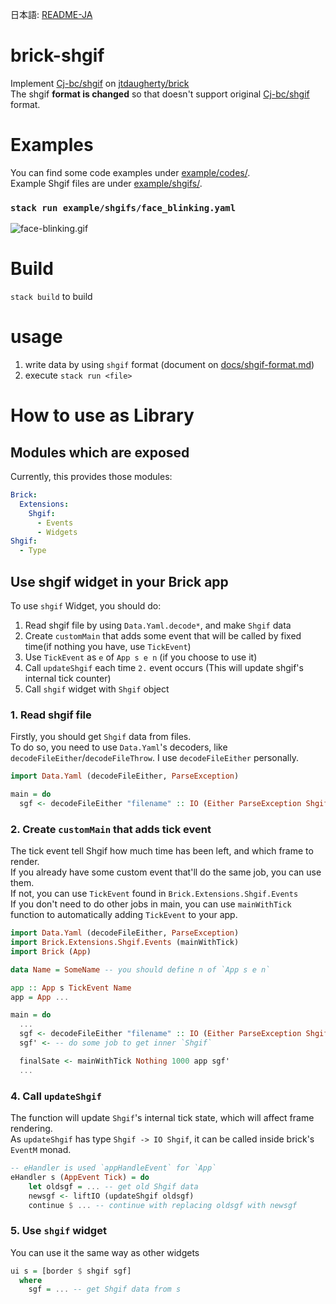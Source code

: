 日本語: [README-JA](README-JA.md)


# brick-shgif

Implement [Cj-bc/shgif](https://github.com/Cj-bc/shgif) on [jtdaugherty/brick](https://github.com/jtdaugherty/brick)  
The shgif **format is changed** so that doesn't support original [Cj-bc/shgif](https://github.com/Cj-bc/shgif) format.

# Examples

You can find some code examples under [example/codes/](example/codes/).  
Example Shgif files are under [example/shgifs/](example/shgifs/).

### `stack run example/shgifs/face_blinking.yaml`

![face-blinking.gif](docs/img/face-blinking.gif)


# Build


`stack build` to build


# usage

1. write data by using `shgif` format (document on [docs/shgif-format.md](docs/shgif-format.md))
2. execute `stack run <file>`


# How to use as Library

## Modules which are exposed

Currently, this provides those modules:

```yaml
Brick:
  Extensions:
    Shgif:
      - Events
      - Widgets
Shgif:
  - Type
```

## Use shgif widget in your Brick app

To use `shgif` Widget, you should do:

1. Read shgif file by using `Data.Yaml.decode*`, and make `Shgif` data
2. Create `customMain` that adds some event that will be called by fixed time(if nothing you have, use `TickEvent`)
3. Use `TickEvent` as `e` of `App s e n` (if you choose to use it)
4. Call `updateShgif` each time `2.` event occurs (This will update shgif's internal tick counter)
5. Call `shgif` widget with `Shgif` object


### 1. Read shgif file

Firstly, you should get `Shgif` data from files.  
To do so, you need to use `Data.Yaml`'s decoders, like `decodeFileEither`/`decodeFileThrow`.
I use `decodeFileEither` personally.

```haskell
import Data.Yaml (decodeFileEither, ParseException)

main = do
  sgf <- decodeFileEither "filename" :: IO (Either ParseException Shgif)
```


### 2. Create `customMain` that adds tick event

The tick event tell Shgif how much time has been left, and which frame to render.  
If you already have some custom event that'll do the same job, you can use them.  
If not, you can use `TickEvent` found in `Brick.Extensions.Shgif.Events`  
If you don't need to do other jobs in main, you can use `mainWithTick` function to automatically
adding `TickEvent` to your app.


```haskell
import Data.Yaml (decodeFileEither, ParseException)
import Brick.Extensions.Shgif.Events (mainWithTick)
import Brick (App)

data Name = SomeName -- you should define n of `App s e n`

app :: App s TickEvent Name
app = App ...

main = do
  ...
  sgf <- decodeFileEither "filename" :: IO (Either ParseException Shgif)
  sgf' <- -- do some job to get inner `Shgif`

  finalSate <- mainWithTick Nothing 1000 app sgf'
  ...
```


### 4. Call `updateShgif`

The function will update `Shgif`'s internal tick state, which will affect frame rendering.  
As `updateShgif` has type `Shgif -> IO Shgif`, it can be called inside brick's `EventM` monad.

```haskell
-- eHandler is used `appHandleEvent` for `App`
eHandler s (AppEvent Tick) = do
    let oldsgf = ... -- get old Shgif data
    newsgf <- liftIO (updateShgif oldsgf)
    continue $ ... -- continue with replacing oldsgf with newsgf
```


### 5. Use `shgif` widget

You can use it the same way as other widgets

```haskell
ui s = [border $ shgif sgf]
  where
    sgf = ... -- get Shgif data from s
```
